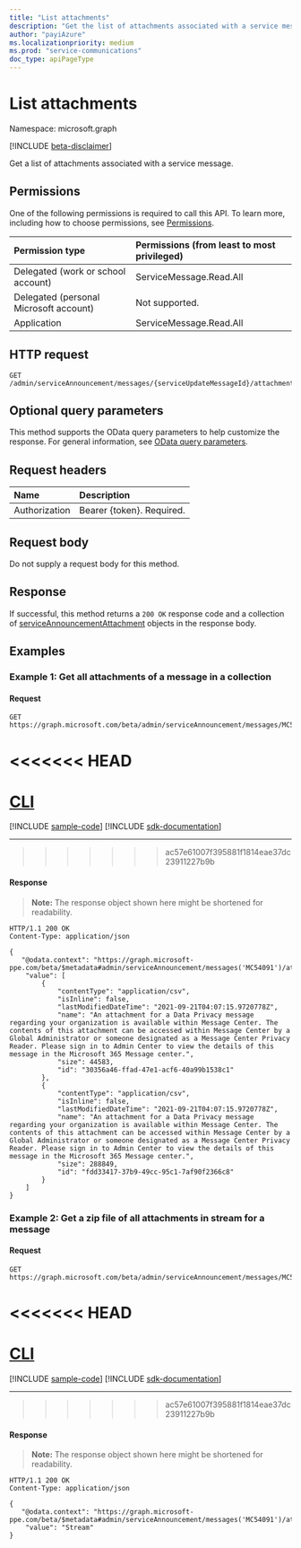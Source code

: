 ```yaml
---
title: "List attachments"
description: "Get the list of attachments associated with a service message."
author: "payiAzure"
ms.localizationpriority: medium
ms.prod: "service-communications"
doc_type: apiPageType
---
```


# List attachments
Namespace: microsoft.graph

[!INCLUDE [beta-disclaimer](../../includes/beta-disclaimer.md)]

Get a list of attachments associated with a service message.

## Permissions
One of the following permissions is required to call this API. To learn more, including how to choose permissions, see [Permissions](/graph/permissions-reference).

|Permission type|Permissions (from least to most privileged)|
|:---|:---|
|Delegated (work or school account)|ServiceMessage.Read.All|
|Delegated (personal Microsoft account)|Not supported.|
|Application|ServiceMessage.Read.All|

## HTTP request

<!-- {
  "blockType": "ignored"
}
-->
``` http
GET /admin/serviceAnnouncement/messages/{serviceUpdateMessageId}/attachments
```

## Optional query parameters
This method supports the OData query parameters to help customize the response. For general information, see [OData query parameters](/graph/query-parameters).

## Request headers
|Name|Description|
|:---|:---|
|Authorization|Bearer {token}. Required.|

## Request body
Do not supply a request body for this method.

## Response

If successful, this method returns a `200 OK` response code and a collection of [serviceAnnouncementAttachment](../resources/serviceannouncementattachment.md) objects in the response body.

## Examples

### Example 1: Get all attachments of a message in a collection

#### Request

<!-- {
  "blockType": "request",
  "name": "list_attachments_for_servicemessage",
  "sampleKeys" : ["MC54091"]
}
-->
``` http
GET https://graph.microsoft.com/beta/admin/serviceAnnouncement/messages/MC54091/attachments
```

<<<<<<< HEAD
=======
# [CLI](#tab/cli)
[!INCLUDE [sample-code](../includes/snippets/cli/list-attachments-for-servicemessage-cli-snippets.md)]
[!INCLUDE [sdk-documentation](../includes/snippets/snippets-sdk-documentation-link.md)]

---

>>>>>>> ac57e61007f395881f1814eae37dc23911227b9b
#### Response
>**Note:** The response object shown here might be shortened for readability.
<!-- {
  "blockType": "response",
  "truncated": true,
  "@odata.type": "Collection(microsoft.graph.serviceAnnouncementAttachment)"
}
-->
``` http
HTTP/1.1 200 OK
Content-Type: application/json

{
   "@odata.context": "https://graph.microsoft-ppe.com/beta/$metadata#admin/serviceAnnouncement/messages('MC54091')/attachments",
    "value": [
        {
            "contentType": "application/csv",
            "isInline": false,
            "lastModifiedDateTime": "2021-09-21T04:07:15.9720778Z",
            "name": "An attachment for a Data Privacy message regarding your organization is available within Message Center. The contents of this attachment can be accessed within Message Center by a Global Administrator or someone designated as a Message Center Privacy Reader. Please sign in to Admin Center to view the details of this message in the Microsoft 365 Message center.",
            "size": 44583,
            "id": "30356a46-ffad-47e1-acf6-40a99b1538c1"
        },
        {
            "contentType": "application/csv",
            "isInline": false,
            "lastModifiedDateTime": "2021-09-21T04:07:15.9720778Z",
            "name": "An attachment for a Data Privacy message regarding your organization is available within Message Center. The contents of this attachment can be accessed within Message Center by a Global Administrator or someone designated as a Message Center Privacy Reader. Please sign in to Admin Center to view the details of this message in the Microsoft 365 Message center.",
            "size": 288849,
            "id": "fdd33417-37b9-49cc-95c1-7af90f2366c8"
        }
    ]
}
```

### Example 2: Get a zip file of all attachments in stream for a message

#### Request

<!-- {
  "blockType": "request",
  "name": "list_zip_of_serviceannouncementattachment",
  "sampleKeys" : ["MC54091"]
}
-->
``` http
GET https://graph.microsoft.com/beta/admin/serviceAnnouncement/messages/MC54091/attachmentsArchive
```

<<<<<<< HEAD
=======
# [CLI](#tab/cli)
[!INCLUDE [sample-code](../includes/snippets/cli/list-zip-of-serviceannouncementattachment-cli-snippets.md)]
[!INCLUDE [sdk-documentation](../includes/snippets/snippets-sdk-documentation-link.md)]

---

>>>>>>> ac57e61007f395881f1814eae37dc23911227b9b
#### Response
>**Note:** The response object shown here might be shortened for readability.
<!-- {
  "blockType": "response",
  "truncated": true,
  "@odata.type": "Edm.Stream"
}
-->
``` http
HTTP/1.1 200 OK
Content-Type: application/json

{
   "@odata.context": "https://graph.microsoft-ppe.com/beta/$metadata#admin/serviceAnnouncement/messages('MC54091')/attachmentsArchive",
    "value": "Stream"
}
```
